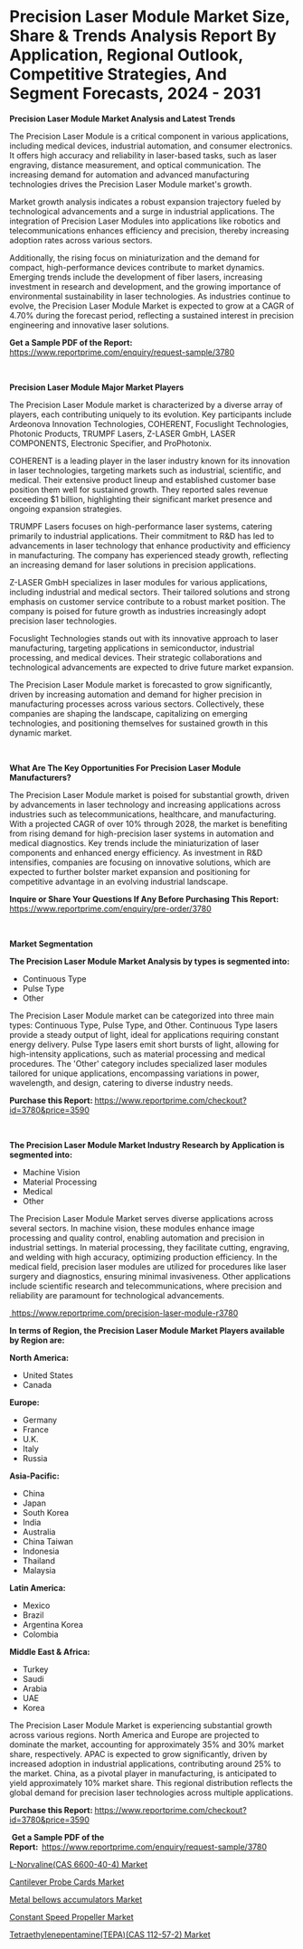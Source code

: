 <p><h1>Precision Laser Module Market Size, Share & Trends Analysis Report By Application, Regional Outlook, Competitive Strategies, And Segment Forecasts, 2024 - 2031</h1></p><p><strong>Precision Laser Module Market Analysis and Latest Trends</strong></p>
<p><p>The Precision Laser Module is a critical component in various applications, including medical devices, industrial automation, and consumer electronics. It offers high accuracy and reliability in laser-based tasks, such as laser engraving, distance measurement, and optical communication. The increasing demand for automation and advanced manufacturing technologies drives the Precision Laser Module market's growth.</p><p>Market growth analysis indicates a robust expansion trajectory fueled by technological advancements and a surge in industrial applications. The integration of Precision Laser Modules into applications like robotics and telecommunications enhances efficiency and precision, thereby increasing adoption rates across various sectors.</p><p>Additionally, the rising focus on miniaturization and the demand for compact, high-performance devices contribute to market dynamics. Emerging trends include the development of fiber lasers, increasing investment in research and development, and the growing importance of environmental sustainability in laser technologies. As industries continue to evolve, the Precision Laser Module Market is expected to grow at a CAGR of 4.70% during the forecast period, reflecting a sustained interest in precision engineering and innovative laser solutions.</p></p>
<p><strong>Get a Sample PDF of the Report:&nbsp;</strong> <a href="https://www.reportprime.com/enquiry/request-sample/3780?utm_campaign=1133&utm_medium=2&utm_source=Github&utm_content=ia&utm_term=18102024&utm_id=precision-laser-module">https://www.reportprime.com/enquiry/request-sample/3780</a></p>
<p>&nbsp;</p>
<p><strong>Precision Laser Module Major Market Players</strong></p>
<p><p>The Precision Laser Module market is characterized by a diverse array of players, each contributing uniquely to its evolution. Key participants include Ardeonova Innovation Technologies, COHERENT, Focuslight Technologies, Photonic Products, TRUMPF Lasers, Z-LASER GmbH, LASER COMPONENTS, Electronic Specifier, and ProPhotonix. </p><p>COHERENT is a leading player in the laser industry known for its innovation in laser technologies, targeting markets such as industrial, scientific, and medical. Their extensive product lineup and established customer base position them well for sustained growth. They reported sales revenue exceeding $1 billion, highlighting their significant market presence and ongoing expansion strategies.</p><p>TRUMPF Lasers focuses on high-performance laser systems, catering primarily to industrial applications. Their commitment to R&D has led to advancements in laser technology that enhance productivity and efficiency in manufacturing. The company has experienced steady growth, reflecting an increasing demand for laser solutions in precision applications.</p><p>Z-LASER GmbH specializes in laser modules for various applications, including industrial and medical sectors. Their tailored solutions and strong emphasis on customer service contribute to a robust market position. The company is poised for future growth as industries increasingly adopt precision laser technologies.</p><p>Focuslight Technologies stands out with its innovative approach to laser manufacturing, targeting applications in semiconductor, industrial processing, and medical devices. Their strategic collaborations and technological advancements are expected to drive future market expansion.</p><p>The Precision Laser Module market is forecasted to grow significantly, driven by increasing automation and demand for higher precision in manufacturing processes across various sectors. Collectively, these companies are shaping the landscape, capitalizing on emerging technologies, and positioning themselves for sustained growth in this dynamic market.</p></p>
<p>&nbsp;</p>
<p><strong>What Are The Key Opportunities For Precision Laser Module Manufacturers?</strong></p>
<p><p>The Precision Laser Module market is poised for substantial growth, driven by advancements in laser technology and increasing applications across industries such as telecommunications, healthcare, and manufacturing. With a projected CAGR of over 10% through 2028, the market is benefiting from rising demand for high-precision laser systems in automation and medical diagnostics. Key trends include the miniaturization of laser components and enhanced energy efficiency. As investment in R&D intensifies, companies are focusing on innovative solutions, which are expected to further bolster market expansion and positioning for competitive advantage in an evolving industrial landscape.</p></p>
<p><strong>Inquire or Share Your Questions If Any Before Purchasing This Report:</strong> <a href="https://www.reportprime.com/enquiry/pre-order/3780?utm_campaign=1133&utm_medium=2&utm_source=Github&utm_content=ia&utm_term=18102024&utm_id=precision-laser-module">https://www.reportprime.com/enquiry/pre-order/3780</a></p>
<p>&nbsp;</p>
<p><strong>Market Segmentation</strong></p>
<p><strong>The Precision Laser Module Market Analysis by types is segmented into:</strong></p>
<p><ul><li>Continuous Type</li><li>Pulse Type</li><li>Other</li></ul></p>
<p><p>The Precision Laser Module market can be categorized into three main types: Continuous Type, Pulse Type, and Other. Continuous Type lasers provide a steady output of light, ideal for applications requiring constant energy delivery. Pulse Type lasers emit short bursts of light, allowing for high-intensity applications, such as material processing and medical procedures. The 'Other' category includes specialized laser modules tailored for unique applications, encompassing variations in power, wavelength, and design, catering to diverse industry needs.</p></p>
<p><strong>Purchase this Report:&nbsp;</strong><a href="https://www.reportprime.com/checkout?id=3780&price=3590&utm_campaign=1133&utm_medium=2&utm_source=Github&utm_content=ia&utm_term=18102024&utm_id=precision-laser-module">https://www.reportprime.com/checkout?id=3780&price=3590</a></p>
<p>&nbsp;</p>
<p><strong>The Precision Laser Module Market Industry Research by Application is segmented into:</strong></p>
<p><ul><li>Machine Vision</li><li>Material Processing</li><li>Medical</li><li>Other</li></ul></p>
<p><p>The Precision Laser Module Market serves diverse applications across several sectors. In machine vision, these modules enhance image processing and quality control, enabling automation and precision in industrial settings. In material processing, they facilitate cutting, engraving, and welding with high accuracy, optimizing production efficiency. In the medical field, precision laser modules are utilized for procedures like laser surgery and diagnostics, ensuring minimal invasiveness. Other applications include scientific research and telecommunications, where precision and reliability are paramount for technological advancements.</p></p>
<p><a href="https://www.reportprime.com/precision-laser-module-r3780?utm_campaign=1133&utm_medium=2&utm_source=Github&utm_content=ia&utm_term=18102024&utm_id=precision-laser-module">&nbsp;https://www.reportprime.com/precision-laser-module-r3780</a></p>
<p><strong>In terms of Region, the Precision Laser Module Market Players available by Region are:</strong></p>
<p>
    <p> <strong> North America: </strong>
        <ul>
            <li>United States</li>
            <li>Canada</li>
        </ul>
        </p> 
    <p> <strong> Europe: </strong>
        <ul>
            <li>Germany</li>
            <li>France</li>
            <li>U.K.</li>
            <li>Italy</li>
            <li>Russia</li>
        </ul>
        </p> 
    <p> <strong> Asia-Pacific: </strong>
        <ul>
            <li>China</li>
            <li>Japan</li>
            <li>South Korea</li>
            <li>India</li>
            <li>Australia</li>
            <li>China Taiwan</li>
            <li>Indonesia</li>
            <li>Thailand</li>
            <li>Malaysia</li>
        </ul>
        </p> 
    <p> <strong> Latin America: </strong>
        <ul>
            <li>Mexico</li>
            <li>Brazil</li>
            <li>Argentina Korea</li>
            <li>Colombia</li>
        </ul>
        </p> 
    <p> <strong> Middle East & Africa: </strong>
        <ul>
            <li>Turkey</li>
            <li>Saudi</li>
            <li>Arabia</li>
            <li>UAE</li>
            <li>Korea</li>
        </ul>
    </p>
    </p>
<p><p>The Precision Laser Module Market is experiencing substantial growth across various regions. North America and Europe are projected to dominate the market, accounting for approximately 35% and 30% market share, respectively. APAC is expected to grow significantly, driven by increased adoption in industrial applications, contributing around 25% to the market. China, as a pivotal player in manufacturing, is anticipated to yield approximately 10% market share. This regional distribution reflects the global demand for precision laser technologies across multiple applications.</p></p>
<p><strong>Purchase this Report: </strong><a href="https://www.reportprime.com/checkout?id=3780&price=3590&utm_campaign=1133&utm_medium=2&utm_source=Github&utm_content=ia&utm_term=18102024&utm_id=precision-laser-module">https://www.reportprime.com/checkout?id=3780&price=3590</a></p>
<p>&nbsp;<strong>Get a Sample PDF of the Report:&nbsp;&nbsp;</strong><a href="https://www.reportprime.com/enquiry/request-sample/3780?utm_campaign=1133&utm_medium=2&utm_source=Github&utm_content=ia&utm_term=18102024&utm_id=precision-laser-module">https://www.reportprime.com/enquiry/request-sample/3780</a></p>
<p><strong></strong></p>
<p><p><a href="https://www.linkedin.com/pulse/l-norvalinecas-6600-40-4-market-trends-detailed-study-its-segmentation-tykoe?utm_campaign=1133&utm_medium=2&utm_source=Github&utm_content=ia&utm_term=18102024&utm_id=precision-laser-module">L-Norvaline(CAS 6600-40-4) Market</a></p><p><a href="https://github.com/sandygraoj2/Market-Research-Report-List-1/blob/main/cantilever-probe-cards-market.md?utm_campaign=1133&utm_medium=2&utm_source=Github&utm_content=ia&utm_term=18102024&utm_id=precision-laser-module">Cantilever Probe Cards Market</a></p><p><a href="https://issuu.com/reportprime-2/docs/metal-bellows-accumulators-market-s_fb2c0f1243ec07?utm_campaign=1133&utm_medium=2&utm_source=Github&utm_content=ia&utm_term=18102024&utm_id=precision-laser-module">Metal bellows accumulators Market</a></p><p><a href="https://issuu.com/reportprime-2/docs/constant-speed-propeller-market-siz_268adfedee1ca1?utm_campaign=1133&utm_medium=2&utm_source=Github&utm_content=ia&utm_term=18102024&utm_id=precision-laser-module">Constant Speed Propeller Market</a></p><p><a href="https://www.linkedin.com/pulse/global-tetraethylenepentaminetepacas-112-57-2-nexus-sector-confluences-ndmle?utm_campaign=1133&utm_medium=2&utm_source=Github&utm_content=ia&utm_term=18102024&utm_id=precision-laser-module">Tetraethylenepentamine(TEPA)(CAS 112-57-2) Market</a></p></p>